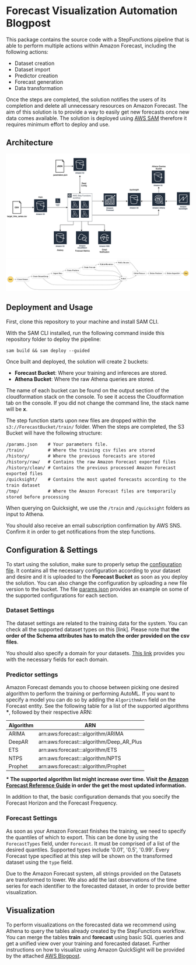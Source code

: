 # Forecast Visualization Automation Blogpost

This package contains the source code with a StepFunctions pipeline that is able to perform
multiple actions within Amazon Forecast, including the following actions:
- Dataset creation
- Dataset import
- Predictor creation
- Forecast generation
- Data transformation 

Once the steps are completed, the solution notifies the users of its completion and delete 
all unnecessary resources on Amazon Forecast. The aim of this solution is to provide a way 
to easily get new forecasts once new data comes available. The solution is deployed using 
[AWS SAM](https://aws.amazon.com/serverless/sam/) therefore it requires minimum effort to 
deploy and use.

## Architecture

![architecture](images/architecture.png)
![steps](images/hor.png)


## Deployment and Usage

First, clone this repository to your machine and install SAM CLI.

With the SAM CLI installed, run the following command inside this repository folder 
to deploy the pipeline:
```
sam build && sam deploy --guided
```

Once built and deployed, the solution will create 2 buckets:
- __Forecast Bucket__: Where your training and infereces are stored.
- __Athena Bucket__: Where the raw Athena queries are stored.

The name of each bucket can be found on the output section of the cloudformation stack on
the console. To see it access the Cloudformation tab on the console. If you did not change 
the command line, the stack name will be __x__.

The step function starts upon new files are dropped within the ```s3://ForecastBucket/train/```
folder. When the steps are completed, the S3 Bucket will have the following structure:
```
/params.json    # Your parameters file.
/train/         # Where the training csv files are stored
/history/       # Where the previous forecasts are stored
/history/raw/   # Contains the raw Amazon Forecast exported files
/history/clean/ # Contains the previous processed Amazon Forecast exported files
/quicksight/    # Contains the most upated forecasts according to the train dataset
/tmp/           # Where the Amazon Forecast files are temporarily stored before processing
```

When querying on Quicksight, we use the ```/train``` and ```/quicksight``` folders as input
to Athena.

You should also receive an email subscription confirmation by AWS SNS. Confirm it in order
to get notifications from the step functions.

## Configuration & Settings

To start using the solution, make sure to properly setup the [configuration file](params_test.json).
It contains all the necessary configuration according to your dataset and desire and it is uploaded
to the __Forecast Bucket__ as soon as you deploy the solution. You can also change the configuration by
uploading a new file version to the bucket. The file [params.json](params.json) provides an
example on some of the supported configurations for each section.

### Dataset Settings

The dataset settings are related to the training data for the system. You can check all the
supported dataset types on this [link]. Please note that __the order of the Schema attributes
has to match the order provided on the csv files__.

You should also specify a domain for your datasets. [This link](https://docs.aws.amazon.com/forecast/latest/dg/howitworks-domains-ds-types.html) provides you with the necessary fields for each domain.


### Predictor settings

Amazon Forecast demands you to choose between picking one desired algorithm to perform
the training or performing AutoML. If you want to specify a model you can do so by adding the
```AlgorithmArn``` field on the Forecast entity. See the following table for a list of the
supported algorithms __*__, followed by their respective ARN:


| Algorithm     | ARN                                       |
| ------------- | ----------------------------------------- |
| ARIMA         | arn:aws:forecast:::algorithm/ARIMA        |
| DeepAR        | arn:aws:forecast:::algorithm/Deep_AR_Plus |
| ETS           | arn:aws:forecast:::algorithm/ETS          |
| NTPS          | arn:aws:forecast:::algorithm/NPTS         |
| Prophet       | arn:aws:forecast:::algorithm/Prophet      |

__* The supported algorithm list might increase over time. Visit the [Amazon Forecast Reference Guide](https://docs.aws.amazon.com/forecast/latest/dg/aws-forecast-choosing-recipes.html) in order the get the most updated information.__ 

In addition to that, the basic configuration demands that you soecify the Forecast Horizon and the
Forecast Frequency.

### Forecast Settings

As soon as your Amazon Forecast finishes the training, we need to specify the quantiles of which
to export. This can be done by using the ```ForecastTypes``` field, under ```Forecast```. It
must be comprised of a list of the desired quantiles. Supported types include '0.01', '0.5', '0.99'.
Every Forecast type specified at this step will be shown on the transformed dataset using the 
```type``` field.

Due to the Amazon Forecast system, all strings provided on the Datasets are transformed to lower. We
also add the last observations of the time series for each identifier to the forecasted dataset, in order
to provide better visualization.

## Visualization

To perform visualizations on the forecasted data we recommend using Athena to query the tables
already created by the StepFunctions workflow. You can merge the tables __train__ and __forecast__
using basic SQL queries and get a unified view over your training and forecasted dataset. Further
instructions on how to visualize using Amazon QuickSight will be provided by the attached [AWS Blogpost]().